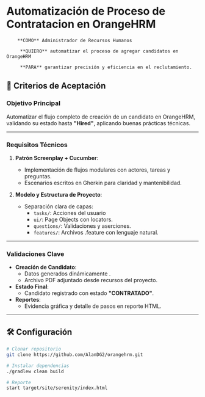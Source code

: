 # Automatización de Proceso de Contratacion en OrangeHRM  


        **COMO** Administrador de Recursos Humanos
   
         **QUIERO** automatizar el proceso de agregar candidatos en OrangeHRM 
   
         **PARA** garantizar precisión y eficiencia en el reclutamiento.

   

## 📜 Criterios de Aceptación  

### Objetivo Principal  
Automatizar el flujo completo de creación de un candidato en OrangeHRM, validando su estado hasta **"Hired"**, aplicando buenas prácticas técnicas.  

---

### Requisitos Técnicos  
1. **Patrón Screenplay + Cucumber**:  
   - Implementación de flujos modulares con actores, tareas y preguntas.  
   - Escenarios escritos en Gherkin para claridad y mantenibilidad.  

2. **Modelo y Estructura de Proyecto**:  
   - Separación clara de capas:  
     - `tasks/`: Acciones del usuario   
     - `ui/`: Page Objects con locators.  
     - `questions/`: Validaciones y aserciones.  
     - `features/`: Archivos .feature con lenguaje natural.  

---

### Validaciones Clave  
- **Creación de Candidato**:  
  - Datos generados dinámicamente .  
  - Archivo PDF adjuntado desde recursos del proyecto.  
- **Estado Final**:  
  - Candidato registrado con estado **"CONTRATADO"**.  
- **Reportes**:  
  - Evidencia gráfica y detalle de pasos en reporte HTML.  

---

## 🛠️ Configuración  
```bash
# Clonar repositorio
git clone https://github.com/AlanDG2/orangehrm.git

# Instalar dependencias
./gradlew clean build

# Reporte
start target/site/serenity/index.html     
